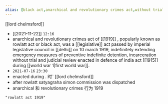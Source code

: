```yaml
---
alias: [black act,anarchical and revolutionary crimes act,without trial,,,,,,]
---
```

[[lord chelmsford]]

- [[2021-11-22]] `12:16`
- anarchical and revolutionary crimes act of [[1919]] , popularly known as rowlatt act or black act, was a [[legislative]] act passed by imperial legislative council in [[delhi]] on 10 march 1919, indefinitely extending emergency measures of preventive indefinite detention, incarceration without trial and judicial review enacted in defence of india act [[1915]] during [[world war 1|first world war]].
- `2021-07-16` `23:30`
- enacted during . 时ˋ [[lord chelmsford]]
- after rowlatt satyagraha simon commission was dispatched
- anarchical 和 revolutionary crimes 行为 1919
```query 2021-11-22 12:16
"rowlatt act 1919"
```